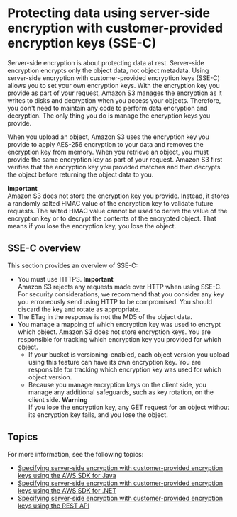 # Protecting data using server\-side encryption with customer\-provided encryption keys \(SSE\-C\)<a name="ServerSideEncryptionCustomerKeys"></a>

Server\-side encryption is about protecting data at rest\. Server\-side encryption encrypts only the object data, not object metadata\. Using server\-side encryption with customer\-provided encryption keys \(SSE\-C\) allows you to set your own encryption keys\. With the encryption key you provide as part of your request, Amazon S3 manages the encryption as it writes to disks and decryption when you access your objects\. Therefore, you don't need to maintain any code to perform data encryption and decryption\. The only thing you do is manage the encryption keys you provide\. 

When you upload an object, Amazon S3 uses the encryption key you provide to apply AES\-256 encryption to your data and removes the encryption key from memory\.  When you retrieve an object, you must provide the same encryption key as part of your request\. Amazon S3 first verifies that the encryption key you provided matches and then decrypts the object before returning the object data to you\. 

**Important**  
Amazon S3 does not store the encryption key you provide\. Instead, it stores a randomly salted HMAC value of the encryption key to validate future requests\. The salted HMAC value cannot be used to derive the value of the encryption key or to decrypt the contents of the encrypted object\. That means if you lose the encryption key, you lose the object\. 

## SSE\-C overview<a name="sse-c-highlights"></a>

This section provides an overview of SSE\-C:
+  You must use HTTPS\. 
**Important**  
Amazon S3 rejects any requests made over HTTP when using SSE\-C\. For security considerations, we recommend that you consider any key you erroneously send using HTTP to be compromised\. You should discard the key and rotate as appropriate\.
+ The ETag in the response is not the MD5 of the object data\. 
+ You manage a mapping of which encryption key was used to encrypt which object\. Amazon S3 does not store encryption keys\. You are responsible for tracking which encryption key you provided for which object\.
  + If your bucket is versioning\-enabled, each object version you upload using this feature can have its own encryption key\. You are responsible for tracking which encryption key was used for which object version\. 
  + Because you manage encryption keys on the client side, you manage any additional safeguards, such as key rotation, on the client side\.
**Warning**  
If you lose the encryption key, any GET request for an object without its encryption key fails, and you lose the object\.

## Topics<a name="sse-c-topic-list"></a>

For more information, see the following topics:
+ [Specifying server\-side encryption with customer\-provided encryption keys using the AWS SDK for Java](sse-c-using-java-sdk.md)
+ [Specifying server\-side encryption with customer\-provided encryption keys using the AWS SDK for \.NET](sse-c-using-dot-net-sdk.md)
+ [Specifying server\-side encryption with customer\-provided encryption keys using the REST API](ServerSideEncryptionCustomerKeysSSEUsingRESTAPI.md)